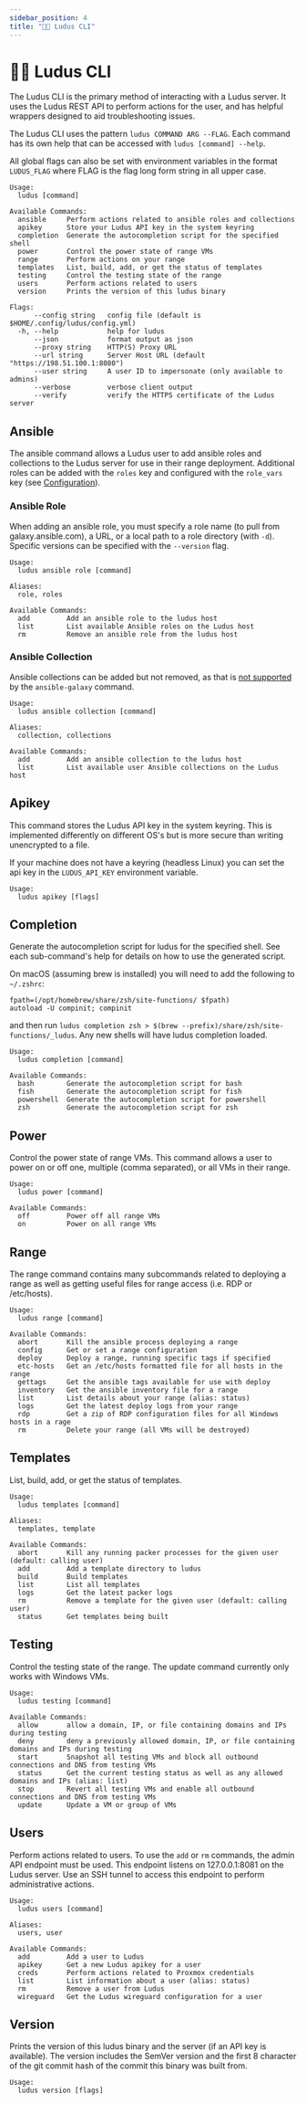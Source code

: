 ```yaml
---
sidebar_position: 4
title: "🧑‍💻 Ludus CLI"
---
```


# 🧑‍💻 Ludus CLI

The Ludus CLI is the primary method of interacting with a Ludus server.
It uses the Ludus REST API to perform actions for the user, and has helpful wrappers designed to aid troubleshooting issues.

The Ludus CLI uses the pattern `ludus COMMAND ARG --FLAG`. Each command has its own help that can be accessed with `ludus [command] --help`.

All global flags can also be set with environment variables in the format `LUDUS_FLAG` where FLAG is the flag long form string in all upper case.


```
Usage:
  ludus [command]

Available Commands:
  ansible     Perform actions related to ansible roles and collections
  apikey      Store your Ludus API key in the system keyring
  completion  Generate the autocompletion script for the specified shell
  power       Control the power state of range VMs
  range       Perform actions on your range
  templates   List, build, add, or get the status of templates
  testing     Control the testing state of the range
  users       Perform actions related to users
  version     Prints the version of this ludus binary

Flags:
      --config string   config file (default is $HOME/.config/ludus/config.yml)
  -h, --help            help for ludus
      --json            format output as json
      --proxy string    HTTP(S) Proxy URL
      --url string      Server Host URL (default "https://198.51.100.1:8080")
      --user string     A user ID to impersonate (only available to admins)
      --verbose         verbose client output
      --verify          verify the HTTPS certificate of the Ludus server
```

## Ansible

The ansible command allows a Ludus user to add ansible roles and collections to the Ludus server for use in their range deployment. Additional roles can be added with the `roles` key and configured with the `role_vars` key (see [Configuration](./configuration)).

### Ansible Role

When adding an ansible role, you must specify a role name (to pull from galaxy.ansible.com), a URL, or a local path to a role directory (with `-d`). Specific versions can be specified with the `--version` flag.

```
Usage:
  ludus ansible role [command]

Aliases:
  role, roles

Available Commands:
  add         Add an ansible role to the ludus host
  list        List available Ansible roles on the Ludus host
  rm          Remove an ansible role from the ludus host
```

### Ansible Collection

Ansible collections can be added but not removed, as that is [not supported](https://github.com/ansible/ansible/issues/67759) by the `ansible-galaxy` command.

```
Usage:
  ludus ansible collection [command]

Aliases:
  collection, collections

Available Commands:
  add         Add an ansible collection to the ludus host
  list        List available user Ansible collections on the Ludus host
```

## Apikey

This command stores the Ludus API key in the system keyring.
This is implemented differently on different OS's but is more secure than writing unencrypted to a file.

If your machine does not have a keyring (headless Linux) you can set the api key in the `LUDUS_API_KEY` environment variable.

```
Usage:
  ludus apikey [flags]
```

## Completion

Generate the autocompletion script for ludus for the specified shell.
See each sub-command's help for details on how to use the generated script.

On macOS (assuming brew is installed) you will need to add the following to `~/.zshrc`:

```
fpath=(/opt/homebrew/share/zsh/site-functions/ $fpath)
autoload -U compinit; compinit
```

and then run `ludus completion zsh > $(brew --prefix)/share/zsh/site-functions/_ludus`.
Any new shells will have ludus completion loaded.

```
Usage:
  ludus completion [command]

Available Commands:
  bash        Generate the autocompletion script for bash
  fish        Generate the autocompletion script for fish
  powershell  Generate the autocompletion script for powershell
  zsh         Generate the autocompletion script for zsh
```

## Power

Control the power state of range VMs.
This command allows a user to power on or off one, multiple (comma separated), or all VMs in their range.

```
Usage:
  ludus power [command]

Available Commands:
  off         Power off all range VMs
  on          Power on all range VMs
```

## Range

The range command contains many subcommands related to deploying a range as well as getting useful files for range access (i.e. RDP or /etc/hosts).

```
Usage:
  ludus range [command]

Available Commands:
  abort       Kill the ansible process deploying a range
  config      Get or set a range configuration
  deploy      Deploy a range, running specific tags if specified
  etc-hosts   Get an /etc/hosts formatted file for all hosts in the range
  gettags     Get the ansible tags available for use with deploy
  inventory   Get the ansible inventory file for a range
  list        List details about your range (alias: status)
  logs        Get the latest deploy logs from your range
  rdp         Get a zip of RDP configuration files for all Windows hosts in a rage
  rm          Delete your range (all VMs will be destroyed)
```

## Templates

List, build, add, or get the status of templates.

```
Usage:
  ludus templates [command]

Aliases:
  templates, template

Available Commands:
  abort       Kill any running packer processes for the given user (default: calling user)
  add         Add a template directory to ludus
  build       Build templates
  list        List all templates
  logs        Get the latest packer logs
  rm          Remove a template for the given user (default: calling user)
  status      Get templates being built
```

## Testing

Control the testing state of the range.
The update command currently only works with Windows VMs.

```
Usage:
  ludus testing [command]

Available Commands:
  allow       allow a domain, IP, or file containing domains and IPs during testing
  deny        deny a previously allowed domain, IP, or file containing domains and IPs during testing
  start       Snapshot all testing VMs and block all outbound connections and DNS from testing VMs
  status      Get the current testing status as well as any allowed domains and IPs (alias: list)
  stop        Revert all testing VMs and enable all outbound connections and DNS from testing VMs
  update      Update a VM or group of VMs
```

## Users

Perform actions related to users.
To use the `add` or `rm` commands, the admin API endpoint must be used.
This endpoint listens on 127.0.0.1:8081 on the Ludus server.
Use an SSH tunnel to access this endpoint to perform administrative actions.

```
Usage:
  ludus users [command]

Aliases:
  users, user

Available Commands:
  add         Add a user to Ludus
  apikey      Get a new Ludus apikey for a user
  creds       Perform actions related to Proxmox credentials
  list        List information about a user (alias: status)
  rm          Remove a user from Ludus
  wireguard   Get the Ludus wireguard configuration for a user
```

## Version

Prints the version of this ludus binary and the server (if an API key is available).
The version includes the SemVer version and the first 8 character of the git commit hash of the commit this binary was built from.

```
Usage:
  ludus version [flags]
```